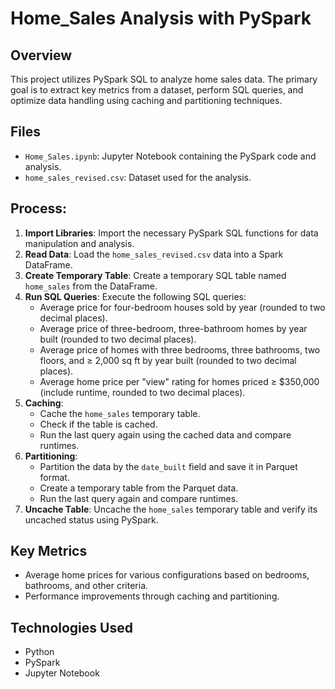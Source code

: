 # Home_Sales Analysis with PySpark

## Overview
This project utilizes PySpark SQL to analyze home sales data. The primary goal is to extract key metrics from a dataset, perform SQL queries, and optimize data handling using caching and partitioning techniques.

## Files
- `Home_Sales.ipynb`: Jupyter Notebook containing the PySpark code and analysis.
- `home_sales_revised.csv`: Dataset used for the analysis.

## Process:
1. **Import Libraries**: Import the necessary PySpark SQL functions for data manipulation and analysis.
2. **Read Data**: Load the `home_sales_revised.csv` data into a Spark DataFrame.
3. **Create Temporary Table**: Create a temporary SQL table named `home_sales` from the DataFrame.
4. **Run SQL Queries**: Execute the following SQL queries:
   - Average price for four-bedroom houses sold by year (rounded to two decimal places).
   - Average price of three-bedroom, three-bathroom homes by year built (rounded to two decimal places).
   - Average price of homes with three bedrooms, three bathrooms, two floors, and ≥ 2,000 sq ft by year built (rounded to two decimal places).
   - Average home price per "view" rating for homes priced ≥ $350,000 (include runtime, rounded to two decimal places).
5. **Caching**:
   - Cache the `home_sales` temporary table.
   - Check if the table is cached.
   - Run the last query again using the cached data and compare runtimes.
6. **Partitioning**:
   - Partition the data by the `date_built` field and save it in Parquet format.
   - Create a temporary table from the Parquet data.
   - Run the last query again and compare runtimes.
7. **Uncache Table**: Uncache the `home_sales` temporary table and verify its uncached status using PySpark.

## Key Metrics
- Average home prices for various configurations based on bedrooms, bathrooms, and other criteria.
- Performance improvements through caching and partitioning.

## Technologies Used
- Python
- PySpark
- Jupyter Notebook
